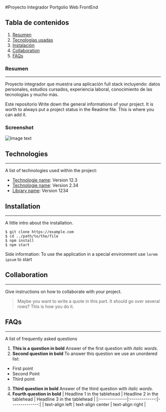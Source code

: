 #Proyecto Integrador Portgolio Web FrontEnd
## Tabla de contenidos
1. [Resumen](#resumen)
2. [Tecnologías usadas](#tecnologias)
3. [Instalación](#instalacion)
4. [Collaboration](#collaboracion)
5. [FAQs](#faqs)
### Resumen
***
Proyecto integrador que muestra una aplicación full stack incluyendo: datos personales, estudios cursados, experiencia laboral, conocimiento de las tecnologías y mucho más.


Este repositorio
Write down the general informations of your project. It is worth to always put a project status in the Readme file. This is where you can add it. 
### Screenshot
![Image text](https://i.ibb.co/LYPRjwG/Arquitectura.png)
## Technologies
***
A list of technologies used within the project:
* [Technologie name](https://example.com): Version 12.3 
* [Technologie name](https://example.com): Version 2.34
* [Library name](https://example.com): Version 1234
## Installation
***
A little intro about the installation. 
```
$ git clone https://example.com
$ cd ../path/to/the/file
$ npm install
$ npm start
```
Side information: To use the application in a special environment use ```lorem ipsum``` to start
## Collaboration
***
Give instructions on how to collaborate with your project.
> Maybe you want to write a quote in this part. 
> It should go over several rows?
> This is how you do it.
## FAQs
***
A list of frequently asked questions
1. **This is a question in bold**
Answer of the first question with _italic words_. 
2. __Second question in bold__ 
To answer this question we use an unordered list:
* First point
* Second Point
* Third point
3. **Third question in bold**
Answer of the third question with *italic words*.
4. **Fourth question in bold**
| Headline 1 in the tablehead | Headline 2 in the tablehead | Headline 3 in the tablehead |
|:--------------|:-------------:|--------------:|
| text-align left | text-align center | text-align right |
